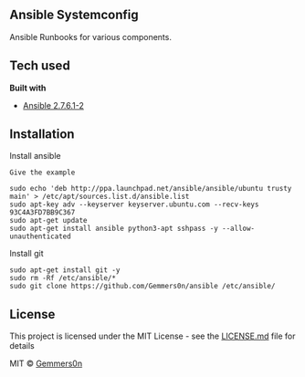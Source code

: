 ## Ansible Systemconfig
Ansible Runbooks for various components.

## Tech used

<b>Built with</b>
- [Ansible 2.7.6.1-2](https://www.ansible.com)



## Installation

Install ansible
```
Give the example

sudo echo 'deb http://ppa.launchpad.net/ansible/ansible/ubuntu trusty main' > /etc/apt/sources.list.d/ansible.list
sudo apt-key adv --keyserver keyserver.ubuntu.com --recv-keys 93C4A3FD7BB9C367
sudo apt-get update
sudo apt-get install ansible python3-apt sshpass -y --allow-unauthenticated
```

Install git
```
sudo apt-get install git -y
sudo rm -Rf /etc/ansible/*
sudo git clone https://github.com/Gemmers0n/ansible /etc/ansible/
```

## License
This project is licensed under the MIT License - see the [LICENSE.md](LICENSE.md) file for details

MIT © [Gemmers0n]()
